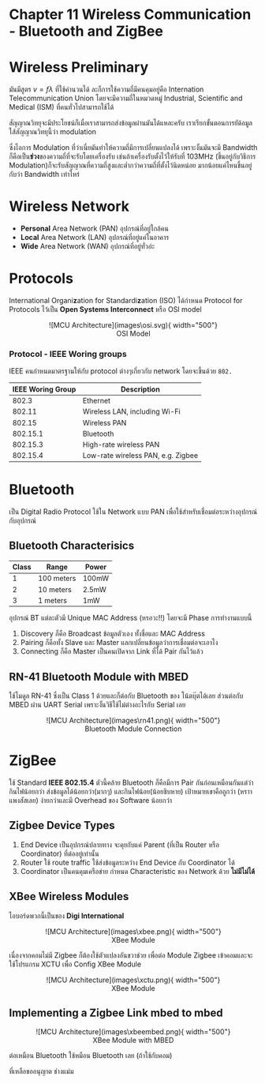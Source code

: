 # Chapter 11 Wireless Communication - Bluetooth and ZigBee
# Wireless Preliminary 
มันมีสูตร $v=f\lambda$ ที่ใช้คำนวนได้ ละก็การใช้ความถี่มีคนคุมอยู่คือ Internation Telecommunication Union โดยจะมีความถี่ในหมวดหมู่ Industrial, Scientific and Medical (ISM) ที่คนทั่วไปสามารถใช้ได้

สัญญาณวิทยุจะมีประโยชน์ก็เมื่อเราสามารถส่งข้อมูลผ่านมันได้แหละครับ เราเรียกขั้นตอนการยัด้อมูลใส้สัญญาณวิทยุนี้ว่า modulation

ซึ่งไอการ Modulation ที่ว่าเนี่ยมันทำให้ความถี่มีการเปลี่ยนแปลงได้ เพราะงั้นมันจะมี Bandwidth ก็คือเป็น**ช่วง**ของความถี่ที่จะรับโดยเครื่องรับ เช่นถ้าเครื่องรับตั้งไว้ให้รับที่ 103MHz (ขึ้นอยู่กับวิธีการ Modulation)ก็จะรับสัญญาณที่ความถี่สูงและต่ำกว่าความถี่ที่ตั้งไว้นิดหน่อย มากน้อยแค่ไหนขึ้นอยู่กับว่า Bandwidth เท่าไหร่
# Wireless Network
- **Personal** Area Network (PAN) อุปกรณ์ที่อยู่ใกล้คน
- **Local** Area Network (LAN) อุปกรณ์ที่อยู่แค่ในอาคาร
- **Wide** Area Network (WAN) อุปกรณ์ที่อยู่ทั่วอ่ะ
# Protocols
International Organi**z**ation for Standardi**z**ation (ISO) ได้กำหนด Protocol for Protocols ไว้เป็น **Open Systems Interconnect** หรือ OSI model

<figure markdown="span" align="center">
  ![MCU Architecture](images\osi.svg){ width="500"}
  <figcaption>OSI Model</figcaption>
</figure>

### Protocol - IEEE Woring groups

IEEE คนกำหนดมาตรฐานให้กับ protocol ต่างๆเกี่ยวกับ network โดยจะขึ้นด้วย `802.`

|IEEE Woring Group|Description|
|---|---|
|802.3|Ethernet|
|802.11|Wireless LAN, including Wi-Fi|
|802.15|Wireless PAN|
|802.15.1|Bluetooth|
|802.15.3|High-rate wireless PAN|
|802.15.4|Low-rate wireless PAN, e.g. Zigbee|

# Bluetooth 
เป็น Digital Radio Protocol ใช้ใน Network แบบ PAN เพื่อใช้สำหรับเชื่อมต่อระหว่างอุปกรณ์กับอุปกรณ์
## Bluetooth Characterisics
|Class|Range|Power|
|-----|-----|-----|
|1|100 meters|100mW|
|2|10 meters|2.5mW|
|3|1 meters|1mW|

อุปกรณ์ BT แต่ละตัวมี Unique MAC Address (หรอวะ!!) โดยจะมี Phase การทำงานแบบนี้
1. Discovery ก็คือ Broadcast ข้อมูลตัวเอง ทั้งชื่อและ MAC Address
1. Pairing ก็คือทั้ง Slave และ Master แลกเปลี่ยนข้อมูลว่าการเชื่อมต่อจะเอาไง
1. Connecting ก็คือ Master เป็นคนเปิดจาก Link ที่ได้ Pair กันไว้แล้ว

## RN-41 Bluetooth Module with MBED
ใช้โมดูล RN-41 ซึ่งเป็น Class 1 ด้วยและก็ต่อกับ Bluetooth ของ โน้ตบุ๊ตได้เลย ส่วนต่อกับ MBED ผ่าน UART Serial เพราะงั้นวิธีใช้ไม่ต่างอะไรกับ Serial เลย
<figure markdown="span" align="center">
  ![MCU Architecture](images\rn41.png){ width="500"}
  <figcaption>Bluetooth Module Connection</figcaption>
</figure>

# ZigBee
ใช้ Standard **IEEE 802.15.4** ตัวนี้คล้าย Bluetooth ก็คือมีการ Pair กันก่อนเหมือนกันแต่ว่ากินไฟน้อยกว่า ส่งข้อมูลได้น้อยกว่า(มากๆ) และกินไฟน้อย(น้อยชิบหาย) เป้าหมายเขาคือถูกว่า (หราา แพงสัสเลย) ง่ายกว่าและมี Overhead ของ Software น้อยกว่า

## Zigbee Device Types
1. End Device เป็นอุปกรณ์ปลายทาง จะคุยกับแค่ Parent (ที่เป็น Router หรือ Coordinator) ที่ต่ออยู่เท่านั้น
2. Router ใช้ route traffic ใช้ส่งข้อมูลระหว่าง End Device กับ Coordinator ได้
3. Coordinator เป็นคนคุมเครือข่าย กำหนด Characteristic ของ Network ด้วย **ไม่มีไม่ได้**

## XBee Wireless Modules
ไอบอร์ดพวกนี้เป็นของ **Digi International**
<figure markdown="span" align="center">
  ![MCU Architecture](images\xbee.png){ width="500"}
  <figcaption>XBee Module</figcaption>
</figure>

เนื่องจากคอมไม่มี Zigbee ก็ต้องใช้ตัวแปลงอันขวาช่วย เพื่อต่อ Module Zigbee เข้าคอมและจะใช้โปรแกรม XCTU เพื่อ Config XBee Module
<figure markdown="span" align="center">
  ![MCU Architecture](images\xctu.png){ width="500"}
  <figcaption>XBee Module</figcaption>
</figure>

## Implementing a Zigbee Link mbed to mbed

<figure markdown="span" align="center">
  ![MCU Architecture](images\xbeembed.png){ width="500"}
  <figcaption>XBee Module with MBED</figcaption>
</figure>

ต่อเหมือน Bluetooth ใช้หมือน Bluetooth เลย (ถ้าใช้กับคอม)

ที่เหลือขออนุญาต ช่างแม่ม